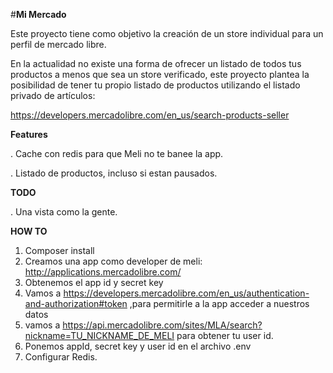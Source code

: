 #**Mi Mercado**

Este proyecto tiene como objetivo la creación de un store individual para un perfil de mercado libre.

En la actualidad no existe una forma de ofrecer un listado de todos tus productos a menos que sea un store verificado, este proyecto plantea la posibilidad de tener tu propio listado de productos utilizando el listado privado de artículos:

https://developers.mercadolibre.com/en_us/search-products-seller


**Features**

. Cache con redis para que Meli no te banee la app.

. Listado de productos, incluso si estan pausados.

**TODO**

. Una vista como la gente. 

**HOW TO**
1. Composer install 
2. Creamos una app como developer de meli: http://applications.mercadolibre.com/
3. Obtenemos el app id y secret key
4. Vamos a https://developers.mercadolibre.com/en_us/authentication-and-authorization#token ,para permitirle a la app acceder a nuestros datos
5. vamos a https://api.mercadolibre.com/sites/MLA/search?nickname=TU_NICKNAME_DE_MELI para obtener tu user id.
6. Ponemos appId, secret key y user id en el archivo .env
7. Configurar Redis.




